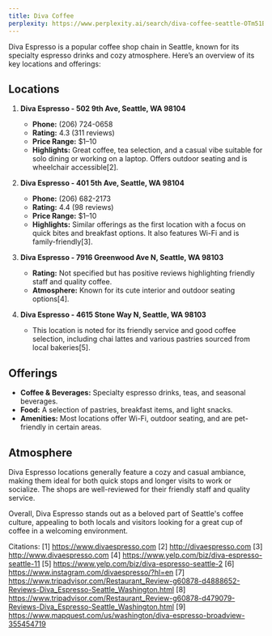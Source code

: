 ```yaml
---
title: Diva Coffee
perplexity: https://www.perplexity.ai/search/diva-coffee-seattle-OTm51Ba2QumhcdW9zZuh3Q
---
```

Diva Espresso is a popular coffee shop chain in Seattle, known for its specialty espresso drinks and cozy atmosphere. Here’s an overview of its key locations and offerings:

## Locations
1. **Diva Espresso - 502 9th Ave, Seattle, WA 98104**
   - **Phone:** (206) 724-0658
   - **Rating:** 4.3 (311 reviews)
   - **Price Range:** $1–10
   - **Highlights:** Great coffee, tea selection, and a casual vibe suitable for solo dining or working on a laptop. Offers outdoor seating and is wheelchair accessible[2].

2. **Diva Espresso - 401 5th Ave, Seattle, WA 98104**
   - **Phone:** (206) 682-2173
   - **Rating:** 4.4 (98 reviews)
   - **Price Range:** $1–10
   - **Highlights:** Similar offerings as the first location with a focus on quick bites and breakfast options. It also features Wi-Fi and is family-friendly[3].

3. **Diva Espresso - 7916 Greenwood Ave N, Seattle, WA 98103**
   - **Rating:** Not specified but has positive reviews highlighting friendly staff and quality coffee.
   - **Atmosphere:** Known for its cute interior and outdoor seating options[4].

4. **Diva Espresso - 4615 Stone Way N, Seattle, WA 98103**
   - This location is noted for its friendly service and good coffee selection, including chai lattes and various pastries sourced from local bakeries[5].

## Offerings
- **Coffee & Beverages:** Specialty espresso drinks, teas, and seasonal beverages.
- **Food:** A selection of pastries, breakfast items, and light snacks.
- **Amenities:** Most locations offer Wi-Fi, outdoor seating, and are pet-friendly in certain areas.

## Atmosphere
Diva Espresso locations generally feature a cozy and casual ambiance, making them ideal for both quick stops and longer visits to work or socialize. The shops are well-reviewed for their friendly staff and quality service.

Overall, Diva Espresso stands out as a beloved part of Seattle's coffee culture, appealing to both locals and visitors looking for a great cup of coffee in a welcoming environment.

Citations:
[1] https://www.divaespresso.com
[2] http://divaespresso.com
[3] http://www.divaespresso.com
[4] https://www.yelp.com/biz/diva-espresso-seattle-11
[5] https://www.yelp.com/biz/diva-espresso-seattle-2
[6] https://www.instagram.com/divaespresso/?hl=en
[7] https://www.tripadvisor.com/Restaurant_Review-g60878-d4888652-Reviews-Diva_Espresso-Seattle_Washington.html
[8] https://www.tripadvisor.com/Restaurant_Review-g60878-d479079-Reviews-Diva_Espresso-Seattle_Washington.html
[9] https://www.mapquest.com/us/washington/diva-espresso-broadview-355454719